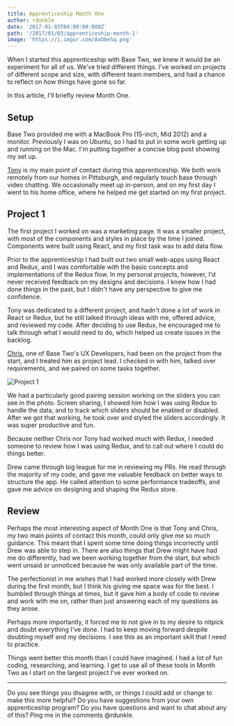 ```yaml
---
title: Apprenticeship Month One
author: rdunkle
date: '2017-01-03T04:00:00.000Z'
path: '/2017/01/03/apprenticeship-month-1'
image: 'https://i.imgur.com/AxDbeSq.png'
---
```


When I started this apprenticeship with Base Two, we knew it would be an
experiment for all of us. We've tried different things. I've worked on projects
of different scope and size, with different team members, and had a chance to
reflect on how things have gone so far.

In this article, I'll briefly review Month One.

## Setup

Base Two provided me with a MacBook Pro (15-inch, Mid 2012) and a monitor.
Previously I was on Ubuntu, so I had to put in some work getting up and running
on the Mac. I'm putting together a concise blog post showing my set up.

[Tony](http://base2.io/#team) is my main point of contact during this
apprenticeship. We both work remotely from our homes in Pittsburgh, and
regularly touch base through video chatting. We occasionally meet up in-person,
and on my first day I went to his home office, where he helped me get started on
my first project.

## Project 1

The first project I worked on was a marketing page. It was a smaller project,
with most of the components and styles in place by the time I joined. Components
were built using React, and my first task was to add data flow.

Prior to the apprenticeship I had built out two small web-apps using React and
Redux, and I was comfortable with the basic concepts and implementations of the
Redux flow. In my personal projects, however, I'd never received feedback on my
designs and decisions. I knew how I had done things in the past, but I didn't
have any perspective to give me confidence.

Tony was dedicated to a different project, and hadn't done a lot of work in
React or Redux, but he still talked through ideas with me, offered advice, and
reviewed my code. After deciding to use Redux, he encouraged me to talk through
what I would need to do, which helped us create issues in the backlog.

[Chris](http://base2.io/#team), one of Base Two's UX Developers, had been on the
project from the start, and I treated him as project lead. I checked in with
him, talked over requirements, and we paired on some tasks together.

![Project 1](https://i.imgur.com/AxDbeSq.png 'Project 1 screenshot')

We had a particularly good pairing session working on the sliders you can see in
the photo. Screen sharing, I showed him how I was using Redux to handle the
data, and to track which sliders should be enabled or disabled. After we got
that working, he took over and styled the sliders accordingly. It was super
productive and fun.

Because neither Chris nor Tony had worked much with Redux, I needed someone to
review how I was using Redux, and to call out where I could do things better.

Drew came through big league for me in reviewing my PRs. He read through the
majority of my code, and gave me valuable feedback on better ways to structure
the app. He called attention to some performance tradeoffs, and gave me advice
on designing and shaping the Redux store.

## Review

Perhaps the most interesting aspect of Month One is that Tony and Chris, my two
main points of contact this month, could only give me so much guidance. This
meant that I spent some time doing things incorrectly until Drew was able to
step in. There are also things that Drew might have had me do differently, had
we been working together from the start, but which went unsaid or unnoticed
because he was only available part of the time.

The perfectionist in me wishes that I had worked more closely with Drew during
the first month, but I think his giving me space was for the best. I bumbled
through things at times, but it gave him a body of code to review and work with
me on, rather than just answering each of my questions as they arose.

Perhaps more importantly, it forced me to not give in to my desire to nitpick
and doubt everything I've done. I had to keep moving forward despite doubting
myself and my decisions. I see this as an important skill that I need to
practice.

Things went better this month than I could have imagined. I had a lot of fun
coding, researching, and learning. I get to use all of these tools in Month Two
as I start on the largest project I've ever worked on.

---

Do you see things you disagree with, or things I could add or change to make
this more helpful? Do you have suggestions from your own apprenticeship program?
Do you have questions and want to chat about any of this? Ping me in the
comments @rdunkle.
